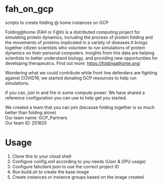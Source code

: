 # fah_on_gcp
scripts to create folding @ home instances on GCP

Folding@home (FAH or F@h) is a distributed computing project for simulating protein dynamics, including the process of protein folding and the movements of proteins implicated in a variety of diseases.It brings together citizen scientists who volunteer to run simulations of protein dynamics on their personal computers. Insights from this data are helping scientists to better understand biology, and providing new opportunities for developing therapeutics.
Find out more: https://foldingathome.org/

Wondering what we could contribute while front line defenders are fighting against COVID19, we started donating GCP resources to help run simulations. 

If you can, join in and fire in some compute power. We have shared a reference configuration you can use to help get you started. 

We created a team that you can join (because folding together is so much better than folding alone)  
Our team name: GCP_Partners  
Our team ID: 251820


# Usage

1. Clone this to your cloud shell
2. Configure config.xml according to you needs (User & GPU usage)
3. Configure fahclient.json to use the correct project ID
4. Run build.sh to create the base image
5. Create instances or instance groups based on the image created
